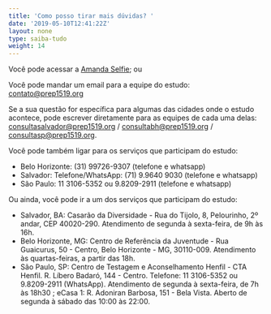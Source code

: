 ```yaml
---
title: 'Como posso tirar mais dúvidas? '
date: '2019-05-10T12:41:22Z'
layout: none
type: saiba-tudo
weight: 14
---
```

Você pode acessar a [Amanda Selfie](https://www.facebook.com/amandaselfie.bot/); ou

Você pode mandar um email para a equipe do estudo: contato@prep1519.org 

Se a sua questão for específica para algumas das cidades onde o estudo acontece, pode escrever diretamente para as equipes de cada uma delas: consultasalvador@prep1519.org  / consultabh@prep1519.org / consultasp@prep1519.org.  

Você pode também ligar para os serviços que participam do estudo:

* Belo Horizonte: (31) 99726-9307 (telefone e whatsapp)
* Salvador: Telefone/WhatsApp: (71) 9.9640 9030 (telefone e whatsapp)
* São Paulo: 11 3106-5352 ou 9.8209-2911 (telefone e whatsapp)

Ou ainda, você pode ir a um dos serviços que participam do estudo:

* Salvador, BA: Casarão da Diversidade - Rua do Tijolo, 8, Pelourinho, 2º andar, CEP 40020-290. Atendimento de segunda à sexta-feira, de 9h às 16h.
* Belo Horizonte, MG: Centro de Referência da Juventude - Rua Guaicurus, 50 - Centro, Belo Horizonte - MG, 30110-009. Atendimento às quartas-feiras, a partir das 18h.
* São Paulo, SP:
   Centro de Testagem e Aconselhamento Henfil - CTA Henfil. R. Líbero Badaró, 144 - Centro. Telefone: 11 3106-5352 ou 9.8209-2911 (WhatsApp). Atendimento de segunda à sexta-feira, de 7h às 18h30
  ; eCasa 1:  R. Adoniran Barbosa, 151 - Bela Vista. Aberto de segunda à sábado das 10:00 às 22:00.
